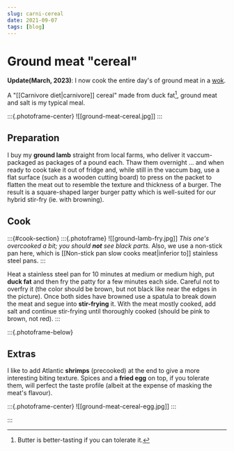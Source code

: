 ```yaml
---
slug: carni-cereal
date: 2021-09-07
tags: [blog]
---
```


# Ground meat "cereal"

**Update(March, 2023)**: I now cook the entire day's of ground meat in a [wok](https://www.youtube.com/@wokwithtak).

A "[[Carnivore diet|carnivore]] cereal" made from duck fat[^butter], ground meat and salt is my typical meal.

[^butter]: Butter is better-tasting if you can tolerate it. 

:::{.photoframe-center}
![[ground-meat-cereal.jpg]]
:::

## Preparation

I buy my **ground lamb** straight from local farms, who deliver it vaccum-packaged as packages of a pound each. Thaw them overnight ... and when ready to cook take it out of fridge and, while still in the vaccum bag, use a flat surface (such as a wooden cutting board) to press on the packet to flatten the meat out to resemble the texture and thickness of a burger. The result is a square-shaped larger burger patty which is well-suited for our hybrid stir-fry (ie. with browning).

## Cook

:::{#cook-section}
:::{.photoframe}
![[ground-lamb-fry.jpg]]
*This one's overcooked a bit; you should **not** see black parts.* Also, we use a non-stick pan here, which is [[Non-stick pan slow cooks meat|inferior to]] stainless steel pans.
:::

Heat a stainless steel pan for 10 minutes at medium or medium high, put **duck fat** and then fry the patty for a few minutes each side. Careful not to overfry it (the color should be brown, but not black like near the edges in the picture). Once both sides have browned use a spatula to break down the meat and segue into **stir-frying** it. With the meat mostly cooked, add salt and continue stir-frying until thoroughly cooked (should be pink to brown, not red). 
:::

:::{.photoframe-below}
## Extras

I like to add Atlantic **shrimps** (precooked) at the end to give a more interesting biting texture. Spices and a **fried egg** on top, if you tolerate them, will perfect the taste profile (albeit at the expense of masking the meat's flavour).

:::{.photoframe-center}
![[ground-meat-cereal-egg.jpg]]
:::


:::
